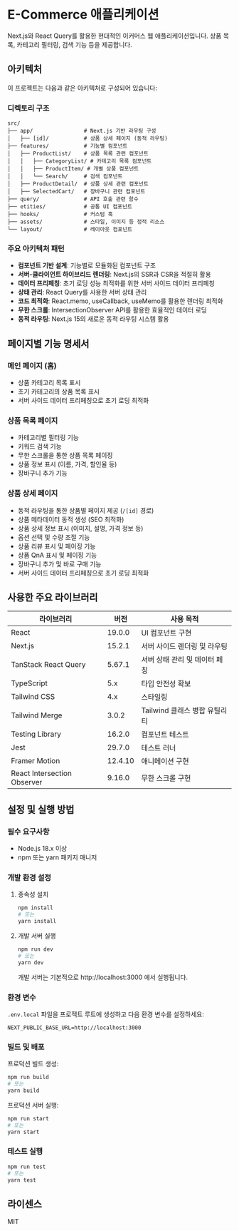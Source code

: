 # E-Commerce 애플리케이션

Next.js와 React Query를 활용한 현대적인 이커머스 웹 애플리케이션입니다. 상품 목록, 카테고리 필터링, 검색 기능 등을 제공합니다.

## 아키텍처

이 프로젝트는 다음과 같은 아키텍처로 구성되어 있습니다:

### 디렉토리 구조

```
src/
├── app/                # Next.js 기반 라우팅 구성
│   ├── [id]/           # 상품 상세 페이지 (동적 라우팅)
├── features/           # 기능별 컴포넌트
│   ├── ProductList/    # 상품 목록 관련 컴포넌트
│   │   ├── CategoryList/ # 카테고리 목록 컴포넌트
│   │   ├── ProductItem/ # 개별 상품 컴포넌트
│   │   └── Search/     # 검색 컴포넌트
│   ├── ProductDetail/  # 상품 상세 관련 컴포넌트
│   ├── SelectedCart/   # 장바구니 관련 컴포넌트
├── query/              # API 호출 관련 함수
├── etities/            # 공통 UI 컴포넌트
├── hooks/              # 커스텀 훅
├── assets/             # 스타일, 이미지 등 정적 리소스
└── layout/             # 레이아웃 컴포넌트
```

### 주요 아키텍처 패턴

- **컴포넌트 기반 설계**: 기능별로 모듈화된 컴포넌트 구조
- **서버-클라이언트 하이브리드 렌더링**: Next.js의 SSR과 CSR을 적절히 활용
- **데이터 프리페칭**: 초기 로딩 성능 최적화를 위한 서버 사이드 데이터 프리페칭
- **상태 관리**: React Query를 사용한 서버 상태 관리
- **코드 최적화**: React.memo, useCallback, useMemo를 활용한 렌더링 최적화
- **무한 스크롤**: IntersectionObserver API를 활용한 효율적인 데이터 로딩
- **동적 라우팅**: Next.js 15의 새로운 동적 라우팅 시스템 활용

## 페이지별 기능 명세서

### 메인 페이지 (홈)

- 상품 카테고리 목록 표시
- 초기 카테고리의 상품 목록 표시
- 서버 사이드 데이터 프리페칭으로 초기 로딩 최적화

### 상품 목록 페이지

- 카테고리별 필터링 기능
- 키워드 검색 기능
- 무한 스크롤을 통한 상품 목록 페이징
- 상품 정보 표시 (이름, 가격, 할인율 등)
- 장바구니 추가 기능

### 상품 상세 페이지

- 동적 라우팅을 통한 상품별 페이지 제공 (`/[id]` 경로)
- 상품 메타데이터 동적 생성 (SEO 최적화)
- 상품 상세 정보 표시 (이미지, 설명, 가격 정보 등)
- 옵션 선택 및 수량 조절 기능
- 상품 리뷰 표시 및 페이징 기능
- 상품 QnA 표시 및 페이징 기능
- 장바구니 추가 및 바로 구매 기능
- 서버 사이드 데이터 프리페칭으로 초기 로딩 최적화

## 사용한 주요 라이브러리

| 라이브러리 | 버전 | 사용 목적 |
|------------|------|-----------|
| React | 19.0.0 | UI 컴포넌트 구현 |
| Next.js | 15.2.1 | 서버 사이드 렌더링 및 라우팅 |
| TanStack React Query | 5.67.1 | 서버 상태 관리 및 데이터 페칭 |
| TypeScript | 5.x | 타입 안전성 확보 |
| Tailwind CSS | 4.x | 스타일링 |
| Tailwind Merge | 3.0.2 | Tailwind 클래스 병합 유틸리티 |
| Testing Library | 16.2.0 | 컴포넌트 테스트 |
| Jest | 29.7.0 | 테스트 러너 |
| Framer Motion | 12.4.10 | 애니메이션 구현 |
| React Intersection Observer | 9.16.0 | 무한 스크롤 구현 |

## 설정 및 실행 방법

### 필수 요구사항

- Node.js 18.x 이상
- npm 또는 yarn 패키지 매니저

### 개발 환경 설정

1. 종속성 설치
   ```bash
   npm install
   # 또는
   yarn install
   ```

2. 개발 서버 실행
   ```bash
   npm run dev
   # 또는
   yarn dev
   ```
   개발 서버는 기본적으로 http://localhost:3000 에서 실행됩니다.

### 환경 변수

`.env.local` 파일을 프로젝트 루트에 생성하고 다음 환경 변수를 설정하세요:

```
NEXT_PUBLIC_BASE_URL=http://localhost:3000
```

### 빌드 및 배포

프로덕션 빌드 생성:
```bash
npm run build
# 또는
yarn build
```

프로덕션 서버 실행:
```bash
npm run start
# 또는
yarn start
```

### 테스트 실행

```bash
npm run test
# 또는
yarn test
```

## 라이센스

MIT
